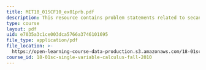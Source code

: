```yaml
---
title: MIT18_01SCF10_ex01prb.pdf
description: This resource contains problem statements related to secants and tangents.
type: course
layout: pdf
uid: e7035a3c1ce003dca5766a3746101695
file_type: application/pdf
file_location: >-
  https://open-learning-course-data-production.s3.amazonaws.com/18-01sc-single-variable-calculus-fall-2010/e7035a3c1ce003dca5766a3746101695_MIT18_01SCF10_ex01prb.pdf
course_id: 18-01sc-single-variable-calculus-fall-2010
---
```

